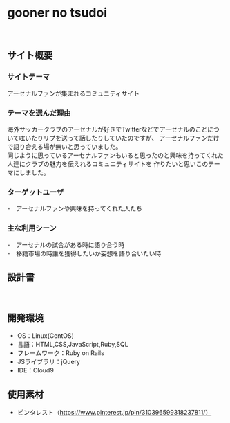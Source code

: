 # gooner no tsudoi
​
## サイト概要
### サイトテーマ
アーセナルファンが集まれるコミュニティサイト
​
### テーマを選んだ理由
海外サッカークラブのアーセナルが好きでTwitterなどでアーセナルのことについて呟いたりリプを送って話したりしていたのですが、
アーセナルファンだけで語り合える場が無いと思っていました。<br>
同じように思っているアーセナルファンもいると思ったのと興味を持ってくれた人達にクラブの魅力を伝えれるコミュニティサイトを
作りたいと思いこのテーマにしました。
​
### ターゲットユーザ
-　アーセナルファンや興味を持ってくれた人たち
​
### 主な利用シーン
-　アーセナルの試合がある時に語り合う時<br>
-　移籍市場の時誰を獲得したいか妄想を語り合いたい時
​
## 設計書

​
## 開発環境
- OS：Linux(CentOS)
- 言語：HTML,CSS,JavaScript,Ruby,SQL
- フレームワーク：Ruby on Rails
- JSライブラリ：jQuery
- IDE：Cloud9
​
## 使用素材
- ピンタレスト（https://www.pinterest.jp/pin/310396599318237811/）
